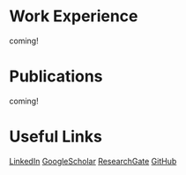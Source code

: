 

# Work Experience 
coming!

# Publications
coming!

# Useful Links
[LinkedIn](https://www.linkedin.com/in/nathanael-l-baisa-phd-53479842/) [GoogleScholar](https://scholar.google.co.uk/citations?user=EKyk-IwAAAAJ&hl=en) [ResearchGate](https://www.researchgate.net/profile/Nathanael_L_Baisa) [GitHub](https://github.com/nathanlem1)

